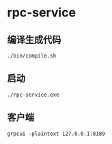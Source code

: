 # rpc-service

## 编译生成代码
```
./bin/compile.sh
```

## 启动
```
./rpc-service.exe
```

## 客户端
```
grpcui -plaintext 127.0.0.1:8189
```
